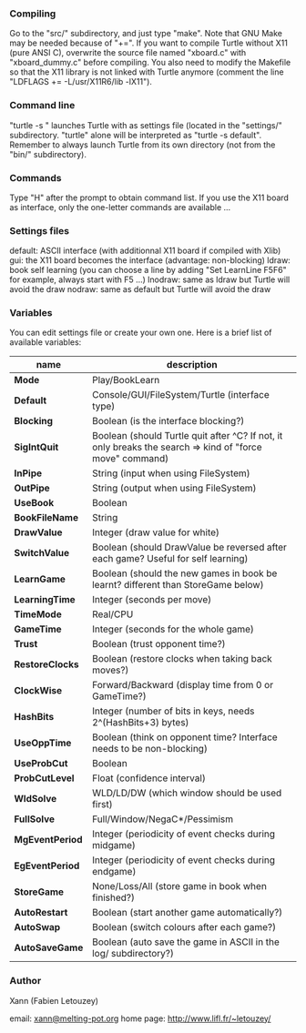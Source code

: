 ### Compiling

Go to the "src/" subdirectory, and just type "make". Note that GNU Make may
be needed because of "+=". If you want to compile Turtle without X11 (pure
ANSI C), overwrite the source file named "xboard.c" with "xboard_dummy.c"
before compiling. You also need to modify the Makefile so that the X11 library
is not linked with Turtle anymore (comment the line
"LDFLAGS += -L/usr/X11R6/lib -lX11").

### Command line

"turtle -s <file>" launches Turtle with <file> as settings file (located in
the "settings/" subdirectory. "turtle" alone will be interpreted as
"turtle -s default". Remember to always launch Turtle from its own directory
(not from the "bin/" subdirectory).

### Commands

Type "H" after the prompt to obtain command list. If you use the X11 board as
interface, only the one-letter commands are available ...

### Settings files

default: ASCII interface (with additionnal X11 board if compiled with Xlib)
gui:     the X11 board becomes the interface (advantage: non-blocking)
ldraw:   book self learning (you can choose a line by adding
         "Set LearnLine F5F6" for example, always start with F5 ...)
lnodraw: same as ldraw but Turtle will avoid the draw
nodraw:  same as default but Turtle will avoid the draw

### Variables

You can edit settings file or create your own one. Here is a brief list
of available variables:

name | description
--- | ---
**Mode**         | Play/BookLearn
**Default**      | Console/GUI/FileSystem/Turtle (interface type)
**Blocking**     | Boolean (is the interface blocking?)
**SigIntQuit**   | Boolean (should Turtle quit after ^C? If not, it only breaks the search => kind of "force move" command)
**InPipe**       | String (input when using FileSystem)
**OutPipe**      | String (output when using FileSystem)
**UseBook**      | Boolean
**BookFileName** | String
**DrawValue**    | Integer (draw value for white)
**SwitchValue**  | Boolean (should DrawValue be reversed after each game? Useful for self learning)
**LearnGame**    | Boolean (should the new games in book be learnt? different than StoreGame below)
**LearningTime** | Integer (seconds per move)
**TimeMode**     | Real/CPU
**GameTime**     | Integer (seconds for the whole game)
**Trust**        | Boolean (trust opponent time?)
**RestoreClocks** | Boolean (restore clocks when taking back moves?)
**ClockWise**    | Forward/Backward (display time from 0 or GameTime?)
**HashBits**     | Integer (number of bits in keys, needs 2^(HashBits+3) bytes)
**UseOppTime**   | Boolean (think on opponent time? Interface needs to be non-blocking)
**UseProbCut**   | Boolean
**ProbCutLevel** | Float   (confidence interval)
**WldSolve**     | WLD/LD/DW (which window should be used first)
**FullSolve**    | Full/Window/NegaC*/Pessimism
**MgEventPeriod** | Integer (periodicity of event checks during midgame)
**EgEventPeriod** | Integer (periodicity of event checks during endgame)
**StoreGame**    | None/Loss/All (store game in book when finished?)
**AutoRestart**  | Boolean (start another game automatically?)
**AutoSwap**     | Boolean (switch colours after each game?)
**AutoSaveGame** | Boolean (auto save the game in ASCII in the log/ subdirectory?)

### Author

Xann (Fabien Letouzey)

email:     xann@melting-pot.org
home page: http://www.lifl.fr/~letouzey/

